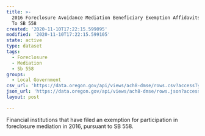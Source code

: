 ```yaml
---
title: >-
  2016 Foreclosure Avoidance Mediation Beneficiary Exemption Affidavits Pursuant
  To SB 558
created: '2020-11-10T17:22:15.599095'
modified: '2020-11-10T17:22:15.599105'
state: active
type: dataset
tags:
  - Foreclosure
  - Mediation
  - Sb 558
groups:
  - Local Government
csv_url: 'https://data.oregon.gov/api/views/ach8-dmse/rows.csv?accessType=DOWNLOAD'
json_url: 'https://data.oregon.gov/api/views/ach8-dmse/rows.json?accessType=DOWNLOAD'
layout: post

---
```

Financial institutions that have filed an exemption for participation in foreclosure mediation in 2016, pursuant to SB 558.
